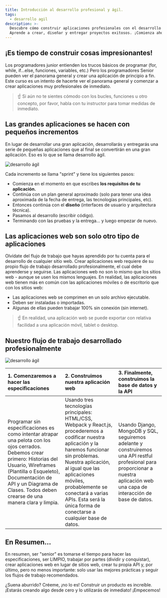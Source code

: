 ```yaml
---
title: Introducción al desarrollo profesional y ágil.
tags:
  - desarrollo agil
description: >-
  Descubre cómo construir aplicaciones profesionales con el desarrollo ágil.
  Aprende a crear, diseñar y entregar proyectos exitosos. ¡Comienza ahora!
---
```

## ¡Es tiempo de construir cosas impresionantes!

Los programadores junior entienden los trucos básicos de programar (for, while, if...else, funciones, variables, etc.) Pero los programadores Senior pueden ver el panorama general y crear una aplicación de principio a fin.  Este curso es un intento de hacerte ver el panorama general y comenzar a crear aplicaciones muy profesionales de inmediato.

> ☝️ Si aún no te sientes cómodo con los bucles, funciones u otro concepto, por favor, habla con tu instructor para tomar medidas de inmediato.

## Las grandes aplicaciones se hacen con pequeños incrementos


En lugar de desarrollar una gran aplicación, desarrollarás y entregarás una serie de pequeñas aplicaciones que al final se convertirán en una gran aplicación. Eso es lo que se llama desarrollo ágil.

![desarrollo ágil](https://github.com/breatheco-de/content/blob/master/src/assets/images/7f627fe6-aa37-4450-bbff-dc4ea0ce8309.jpeg?raw=true)

Cada incremento se llama "sprint" y tiene los siguientes pasos:

+ Comienza en el momento en que escribes **los requisitos de tu aplicación.**
+ Continúa con un plan general aproximado (solo para tener una idea aproximada de la fecha de entrega, las tecnologías principales, etc).
+ Entonces continúa con el **diseño** (interfaces de usuario y arquitectura técnica).
+ Pasamos al desarrollo (escribir código).
+ Terminando con las pruebas y la entrega… y luego empezar de nuevo.


## Las aplicaciones web son solo otro tipo de aplicaciones


Olvídate del flujo de trabajo que hayas aprendido por tu cuenta para el desarrollo de cualquier sitio web. Crear aplicaciones web requiere de su propio flujo de trabajo desarrollado profesionalmente, el cual debe aprenderse y seguirse. Las aplicaciones web no son lo mismo que los sitios web - aunque se usen los mismos lenguajes. En realidad, las aplicaciones web tienen más en común con las aplicaciones móviles o de escritorio que con los sitios web:

+ Las aplicaciones web se comprimen en un solo archivo ejecutable.
+ Deben ser instaladas o importadas.
+ Algunas de ellas pueden trabajar 100% sin conexión (sin internet).


> ☝️ En realidad, una aplicación web se puede exportar con relativa facilidad a una aplicación móvil, tablet o desktop.

## Nuestro flujo de trabajo desarrollado profesionalmente


![desarrollo ágil](https://github.com/breatheco-de/content/blob/master/src/assets/images/2b3ed62a-070f-4e7f-9572-34628ffb40d9.png?raw=true)

|1. Comenzaremos a hacer las especificaciones    |2. Construimos nuestra aplicación web    |3. Finalmente, construimos la base de datos y la API  |
|:-----------------------------------------------|:----------------------------------------|:-----------------------------------------------------|
| Programar sin especificaciones es como intentar atrapar una pelota con los ojos cerrados. Debemos crear primero: Historias del Usuario, Wireframes (Plantilla o Esqueleto), Documentación de API y un Diagrama de Clases. Todos deben crearse de una manera clara y limpia. | Usando tres tecnologías principales: HTML/CSS, Webpack y React.js, procederemos a codificar nuestra aplicación y la haremos funcionar sin problemas. Nuestra aplicación, al igual que las aplicaciones móviles, probablemente se conectará a varias APIs. Esta será la única forma de conectarse a cualquier base de datos. | Usando Django, MongoDB y SQL, seguiremos adelante y construiremos una API restful profesional para proporcionar a nuestra aplicación web una capa de interacción de base de datos.   |     

## En Resumen…


En resumen, ser "senior" es tomarse el tiempo para hacer las especificaciones, ser LIMPIO, trabajar por partes (dividir y conquistar), crear aplicaciones web en lugar de sitios web, crear tu propia API y, por último, pero no menos importante: solo usar las mejores prácticas y seguir los flujos de trabajo recomendados.

¿Suena aburrido? Créeme, ¡no lo es! Construir un producto es increíble. ¡Estarás creando algo desde cero y lo utilizarás de inmediato! ¡Empecemos!

